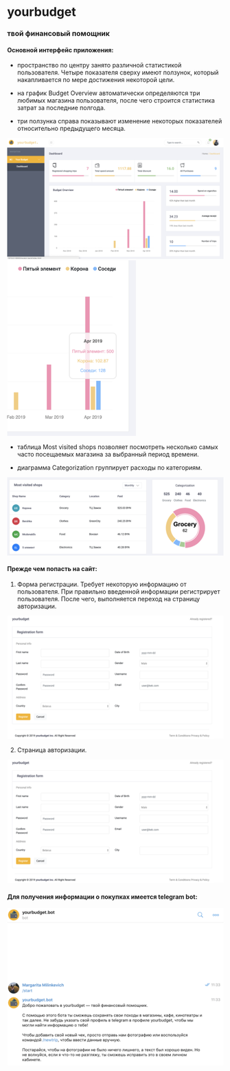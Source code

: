 # yourbudget

### твой финансовый помощник

#### Основной интерфейс приложения: 

- пространство по центру занято различной статистикой пользователя. Четыре показателя сверху имеют ползунок, который накапливается по мере достижения некоторой цели.

- на график Budget Overview автоматически определяются три любимых магазина пользователя, после чего строится статистика затрат за последние полгода.

- три ползунка справа показывают изменение некоторых показателей относительно предыдущего месяца.

![](screenshots/screen5.png)
<img src="screenshots/screen6.png" width="300"/>

- таблица Most visited shops позволяет посмотреть несколько самых часто посещаемых магазина за выбранный период времени.

- диаграмма Categorization группирует расходы по категориям.

![](screenshots/screen7.png)


#### Прежде чем попасть на сайт:

1. Форма регистрации. Требует некоторую информацию от пользователя. При правильно введенной информации регистрирует пользователя. После чего, выполняется переход на страницу авторизации.

![](screenshots/screen3.png)

2. Страница авторизации. 

![](screenshots/screen3.png)


#### Для получения информации о покупках имеется telegram bot:

![](screenshots/screen2.png)
